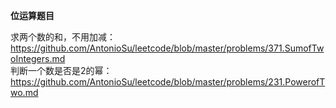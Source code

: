**位运算题目**

求两个数的和，不用加减：https://github.com/AntonioSu/leetcode/blob/master/problems/371.SumofTwoIntegers.md  
判断一个数是否是2的幂： https://github.com/AntonioSu/leetcode/blob/master/problems/231.PowerofTwo.md

